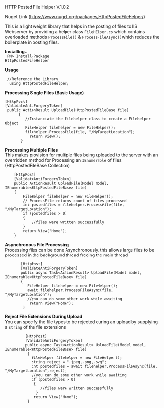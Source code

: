 
HTTP Posted File Helper V.1.0.2

Nuget Link (https://www.nuget.org/packages/HttpPostedFileHelper/)

This is a light weight library that helps in the posting of files to IIS Webserver by providing a helper class <code>FileHElper.cs</code> which contains overloaded methods <code>ProcessFile()</code> & <code>ProcessFileAsync()</code>which reduces the boilerplate in posting files.

**Installing..**<br>
<code>  PM> Install-Package HttpPostedFileHelper </code>

**Usage**<br>

     //Reference the Library
      using HttpPostedFileHelper;

**Processing Single Files (Basic Usage)**
    
    [HttpPost]  
    [ValidateAntiForgeryToken] 
     public ActionResult UploadFile(HttpPostedFileBase file)
          {
             //Instanciate the Filehelper class to create a Filehelper Object
             FileHelper filehelper = new FileHelper();
             filehelper.ProcessFile(file, "/MyTargetLocation");
               return view();
           }

     
  **Processing Multiple Files**<br>
   This makes provision for multiple files being uploaded to the server with an overridden method
   for Processing an <code>IEnumerable</code> of files (HttpPostedFileBase Collection)
                  
        [HttpPost]
        [ValidateAntiForgeryToken]
        public ActionResult UploadFile(Model model, IEnumerable<HttpPostedFileBase> file)
        {
            FileHelper filehelper = new FileHelper();
            // ProcessFile returns count of files processed           
            int postedfiles = filehelper.ProcessFile(file, "/MyTargetLocation");
            if (postedfiles > 0)
            {
                //files were written successfully
            }           
            return View("Home");
        }

    
   **Asynchronous File Processing**<br>
       Processing files can be done Asynchronously, this allows large files to be processed in the background thread freeing the main          thread
             
           [HttpPost]
           [ValidateAntiForgeryToken]
           public async Task<ActionResult> UploadFile(Model model, IEnumerable<HttpPostedFileBase> file)
           {
              FileHelper filehelper = new FileHelper();          
              await filehelper.ProcessFileAsync(file, "/MyTargetLocation");
              //you can do some other work while awaiting          
               return View("Home");
            }
          
          
   **Reject File Extensions During Upload**<br>
       You can specify the file types to be rejected during an upload by supplying a <code>string</code> of the file extensions         
               
             [HttpPost]
             [ValidateAntiForgeryToken]
             public async Task<ActionResult> UploadFile(Model model, IEnumerable<HttpPostedFileBase> file)
              {
                FileHelper filehelper = new FileHelper();
                string reject = ".jpeg,.png,.svg";
                int postedfiles = await filehelper.ProcessFileAsync(file, "/MyTargetLocation",reject);
                //you can do some other work while awaiting   
                if (postedfiles > 0)
                 {
                    //files were written successfully
                  }   
                 return View("Home");
              }
  
